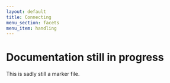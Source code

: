 ```yaml
---
layout: default
title: Connecting
menu_section: facets
menu_item: handling
---
```



# Documentation still in progress

This is sadly still a marker file.


